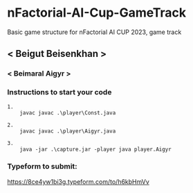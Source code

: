 # nFactorial-AI-Cup-GameTrack
Basic game structure for nFactorial AI CUP 2023, game track

## < Beigut Beisenkhan >

### < Beimaral Aigyr >

### Instructions to start your code

```
1. 
    javac javac .\player\Const.java 
    
2.
    javac javac .\player\Aigyr.java  
   
3. 
    java -jar .\capture.jar -player java player.Aigyr
```

### Typeform to submit:
https://8ce4yw1bi3g.typeform.com/to/h6kbHmVv
